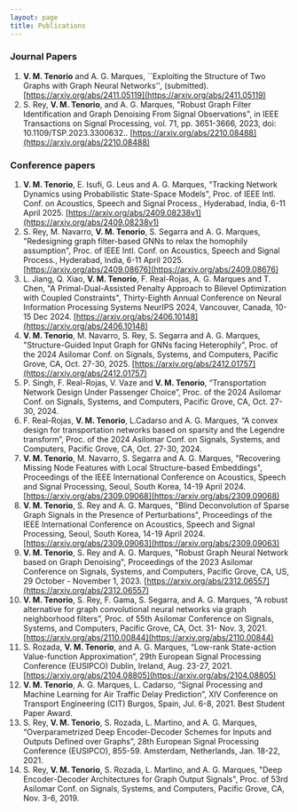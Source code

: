 ```yaml
---
layout: page
title: Publications
---
```



### Journal Papers

1. **V. M. Tenorio** and A. G. Marques, ``Exploiting the Structure of Two Graphs with Graph Neural Networks'', (submitted). [https://arxiv.org/abs/2411.05119](https://arxiv.org/abs/2411.05119)
1. S. Rey, **V. M. Tenorio**, and A. G. Marques, "Robust Graph Filter Identification and Graph Denoising From Signal Observations", in IEEE Transactions on Signal Processing, vol. 71, pp. 3651-3666, 2023, doi: 10.1109/TSP.2023.3300632.. [https://arxiv.org/abs/2210.08488](https://arxiv.org/abs/2210.08488)

### Conference papers

1. **V. M. Tenorio**, E. Isufi, G. Leus and A. G. Marques, "Tracking Network Dynamics using Probabilistic State-Space Models", Proc. of IEEE Intl. Conf. on Acoustics, Speech and Signal Process., Hyderabad, India, 6-11 April 2025. [https://arxiv.org/abs/2409.08238v1](https://arxiv.org/abs/2409.08238v1)
1. S. Rey, M. Navarro, **V. M. Tenorio**, S. Segarra and A. G. Marques, "Redesigning graph filter-based GNNs to relax the homophily assumption", Proc. of IEEE Intl. Conf. on Acoustics, Speech and Signal Process., Hyderabad, India, 6-11 April 2025. [https://arxiv.org/abs/2409.08676](https://arxiv.org/abs/2409.08676)
1. L. Jiang, Q. Xiao, **V. M. Tenorio**, F. Real-Rojas, A. G. Marques and T. Chen, "A Primal-Dual-Assisted Penalty Approach to Bilevel Optimization with Coupled Constraints", Thirty-Eighth Annual Conference on Neural Information Processing Systems NeurIPS 2024, Vancouver, Canada, 10-15 Dec 2024. [https://arxiv.org/abs/2406.10148](https://arxiv.org/abs/2406.10148)
1. **V. M. Tenorio**, M. Navarro, S. Rey, S. Segarra and A. G. Marques, "Structure-Guided Input Graph for GNNs facing Heterophily", Proc. of the 2024 Asilomar Conf. on Signals, Systems, and Computers, Pacific Grove, CA, Oct. 27-30, 2025. [https://arxiv.org/abs/2412.01757](https://arxiv.org/abs/2412.01757)
1. P. Singh, F. Real-Rojas, V. Vaze and **V. M. Tenorio**, “Transportation Network Design Under Passenger Choice”, Proc. of the 2024 Asilomar Conf. on Signals, Systems, and Computers, Pacific Grove, CA, Oct. 27-30, 2024.
1. F. Real-Rojas, **V. M. Tenorio**, L.Cadarso and A. G. Marques, “A convex design for transportation networks based on sparsity and the Legendre transform”, Proc. of the 2024 Asilomar Conf. on Signals, Systems, and Computers, Pacific Grove, CA, Oct. 27-30, 2024.
1. **V. M. Tenorio**, M. Navarro, S. Segarra and A. G. Marques, "Recovering Missing Node Features with Local Structure-based Embeddings", Proceedings of the IEEE International Conference on Acoustics, Speech and Signal Processing, Seoul, South Korea, 14-19 April 2024. [https://arxiv.org/abs/2309.09068](https://arxiv.org/abs/2309.09068)
1. **V. M. Tenorio**, S. Rey and A. G. Marques, "Blind Deconvolution of Sparse Graph Signals in the Presence of Perturbations", Proceedings of the IEEE International Conference on Acoustics, Speech and Signal Processing, Seoul, South Korea, 14-19 April 2024. [https://arxiv.org/abs/2309.09063](https://arxiv.org/abs/2309.09063)
1. **V. M. Tenorio**, S. Rey and A. G. Marques, "Robust Graph Neural Network based on Graph Denoising", Proceedings of the 2023 Asilomar Conference on Signals, Systems, and Computers, Pacific Grove, CA, US, 29 October - November 1, 2023. [https://arxiv.org/abs/2312.06557](https://arxiv.org/abs/2312.06557)
1. **V. M. Tenorio**, S. Rey, F. Gama, S. Segarra, and A. G. Marques, “A robust alternative for graph convolutional neural networks via graph neighborhood filters”, Proc. of 55th Asilomar Conference on Signals, Systems, and Computers, Pacific Grove, CA, Oct. 31- Nov. 3, 2021. [https://arxiv.org/abs/2110.00844](https://arxiv.org/abs/2110.00844)
1. S. Rozada, **V. M. Tenorio**, and A. G. Marques, “Low-rank State-action Value-function Approximation”, 29th European Signal Processing Conference (EUSIPCO) Dublin, Ireland, Aug. 23-27, 2021. [https://arxiv.org/abs/2104.08805](https://arxiv.org/abs/2104.08805)
1. **V. M. Tenorio**, A. G. Marques, L. Cadarso, “Signal Processing and Machine Learning for Air Traffic Delay Prediction”, XIV Conference on Transport Engineering (CIT) Burgos, Spain, Jul. 6-8, 2021. Best Student Paper Award.
1. S. Rey, **V. M. Tenorio**, S. Rozada, L. Martino, and A. G. Marques, “Overparametrized Deep Encoder-Decoder Schemes for Inputs and Outputs Defined over Graphs”, 28th European Signal Processing Conference (EUSIPCO), 855-59. Amsterdam, Netherlands, Jan. 18-22, 2021.
1. S. Rey, **V. M. Tenorio**, S. Rozada, L. Martino, and A. G. Marques, "Deep Encoder-Decoder Architectures for Graph Output Signals", Proc. of 53rd Asilomar Conf. on Signals, Systems, and Computers, Pacific Grove, CA, Nov. 3-6, 2019.

